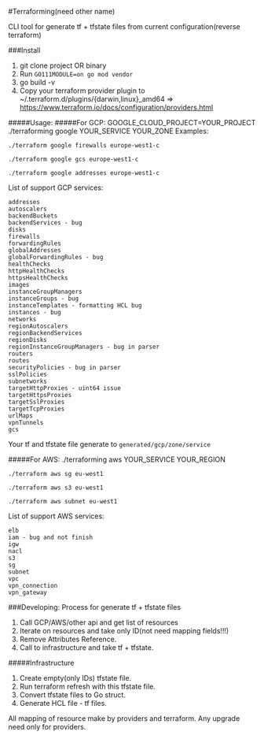 #Terraforming(need other name)

CLI tool for generate tf + tfstate files from current configuration(reverse terraform)

###Install
1. git clone project OR binary
2. Run `GO111MODULE=on go mod vendor`
3. go build -v
4. Copy your terraform provider plugin to ~/.terraform.d/plugins/{darwin,linux}_amd64 => https://www.terraform.io/docs/configuration/providers.html


#####Usage:
#####For GCP:
GOOGLE_CLOUD_PROJECT=YOUR_PROJECT ./terraforming google YOUR_SERVICE YOUR_ZONE
Examples: 

````
./terraform google firewalls europe-west1-c
````
````
./terraform google gcs europe-west1-c
````

````
./terraform google addresses europe-west1-c
````

List of support GCP services:
````
addresses
autoscalers
backendBuckets 
backendServices - bug
disks
firewalls
forwardingRules
globalAddresses
globalForwardingRules - bug
healthChecks
httpHealthChecks
httpsHealthChecks
images
instanceGroupManagers
instanceGroups - bug
instanceTemplates - formatting HCL bug
instances - bug
networks
regionAutoscalers
regionBackendServices
regionDisks
regionInstanceGroupManagers - bug in parser
routers
routes
securityPolicies - bug in parser 
sslPolicies
subnetworks
targetHttpProxies - uint64 issue
targetHttpsProxies
targetSslProxies
targetTcpProxies
urlMaps
vpnTunnels
gcs
````

Your tf and tfstate file generate to `generated/gcp/zone/service`

#####For AWS:
./terraforming aws YOUR_SERVICE YOUR_REGION


````
./terraform aws sg eu-west1
````
````
./terraform aws s3 eu-west1
````
````
./terraform aws subnet eu-west1
````
List of support AWS services:
````
elb
iam - bug and not finish
igw
nacl
s3
sg
subnet
vpc
vpn_connection
vpn_gateway
````

###Developing:
Process for generate tf + tfstate files
1. Call GCP/AWS/other api and get list of resources
2. Iterate on resources and take only ID(not need mapping fields!!!)
3. Remove Attributes Reference.
4. Call to infrastructure and take tf + tfstate.


#####Infrastructure
1. Create empty(only IDs) tfstate file.
2. Run terraform refresh with this tfstate file.
3. Convert tfstate files to Go struct.
4. Generate HCL file - tf files.

All mapping of resource make by providers and terraform. Any upgrade need only for providers.
 
